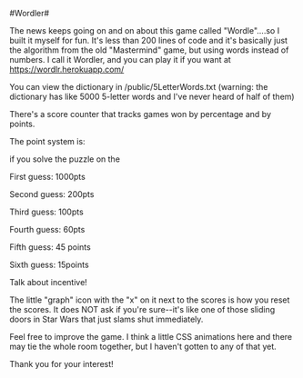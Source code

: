 #Wordler#

The news keeps going on and on about this game called "Wordle"....so I built it myself for fun. It's less than 200 lines of code and it's basically just the algorithm from the old "Mastermind" game, but using words instead of numbers. I call it Wordler, and you can play it if you want at https://wordlr.herokuapp.com/ 

You can view the dictionary in /public/5LetterWords.txt (warning: the dictionary has like 5000 5-letter words and I've never heard of half of them)

There's a score counter that tracks games won by percentage and by points.

The point system is:

if you solve the puzzle on the

First guess: 1000pts

Second guess: 200pts

Third guess: 100pts

Fourth guess: 60pts

Fifth guess: 45 points

Sixth guess: 15points

Talk about incentive!

The little "graph" icon with the "x" on it next to the scores is how you reset the scores.  It does NOT ask if you're sure--it's like one of those sliding doors in Star Wars that just slams shut immediately.

Feel free to improve the game.  I think a little CSS animations here and there may tie the whole room together, but I haven't gotten to any of that yet.

Thank you for your interest!

